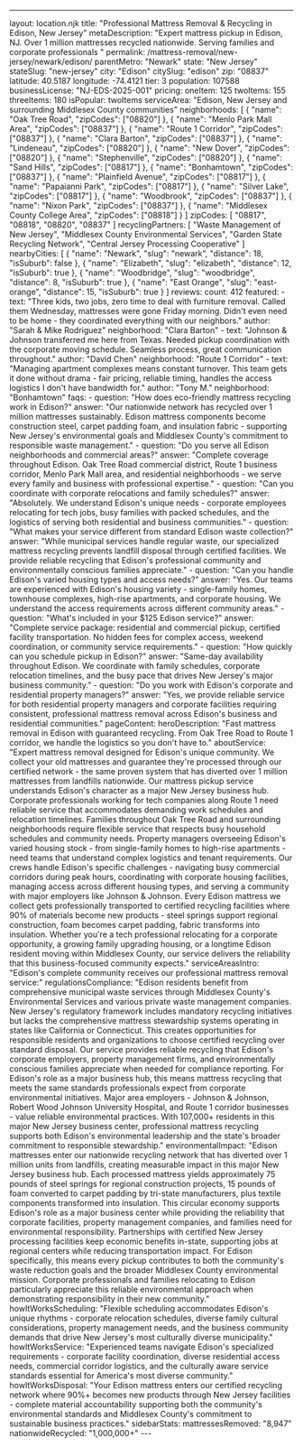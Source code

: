 ---
layout: location.njk
title: "Professional Mattress Removal & Recycling in Edison, New Jersey" metaDescription: "Expert mattress pickup in Edison, NJ. Over 1 million mattresses recycled nationwide. Serving families and corporate professionals "
permalink: /mattress-removal/new-jersey/newark/edison/ parentMetro: "Newark" state: "New Jersey" stateSlug: "new-jersey"
city: "Edison" citySlug: "edison" zip: "08837" latitude: 40.5187 longitude: -74.4121 tier: 3 population: 107588 businessLicense: "NJ-EDS-2025-001" pricing: oneItem: 125 twoItems: 155 threeItems: 180 isPopular: twoItems serviceArea: "Edison, New Jersey and surrounding Middlesex County communities" neighborhoods: [ { "name": "Oak Tree Road", "zipCodes": ["08820"] }, { "name": "Menlo Park Mall Area", "zipCodes": ["08837"] }, { "name": "Route 1 Corridor", "zipCodes": ["08837"] }, { "name": "Clara Barton", "zipCodes": ["08837"] }, { "name": "Lindeneau", "zipCodes": ["08820"] }, { "name": "New Dover", "zipCodes": ["08820"] }, { "name": "Stephenville", "zipCodes": ["08820"] }, { "name": "Sand Hills", "zipCodes": ["08817"] }, { "name": "Bonhamtown", "zipCodes": ["08837"] }, { "name": "Plainfield Avenue", "zipCodes": ["08817"] }, { "name": "Papaianni Park", "zipCodes": ["08817"] }, { "name": "Silver Lake", "zipCodes": ["08817"] }, { "name": "Woodbrook", "zipCodes": ["08837"] }, { "name": "Nixon Park", "zipCodes": ["08837"] }, { "name": "Middlesex County College Area", "zipCodes": ["08818"] } ] zipCodes: [ "08817", "08818", "08820", "08837" ] recyclingPartners: [ "Waste Management of New Jersey", "Middlesex County Environmental Services", "Garden State Recycling Network", "Central Jersey Processing Cooperative" ] nearbyCities: [ { "name": "Newark", "slug": "newark", "distance": 18, "isSuburb": false }, { "name": "Elizabeth", "slug": "elizabeth", "distance": 12, "isSuburb": true }, { "name": "Woodbridge", "slug": "woodbridge", "distance": 8, "isSuburb": true }, { "name": "East Orange", "slug": "east-orange", "distance": 15, "isSuburb": true } ] reviews: count: 412 featured: - text: "Three kids, two jobs, zero time to deal with furniture removal. Called them Wednesday, mattresses were gone Friday morning. Didn't even need to be home - they coordinated everything with our neighbors." author: "Sarah & Mike Rodriguez" neighborhood: "Clara Barton" - text: "Johnson & Johnson transferred me here from Texas. Needed pickup coordination with the corporate moving schedule. Seamless process, great communication throughout." author: "David Chen" neighborhood: "Route 1 Corridor" - text: "Managing apartment complexes means constant turnover. This team gets it done without drama - fair pricing, reliable timing, handles the access logistics I don't have bandwidth for." author: "Tony M." neighborhood: "Bonhamtown" faqs: - question: "How does eco-friendly mattress recycling work in Edison?" answer: "Our nationwide network has recycled over 1 million mattresses sustainably. Edison mattress components become construction steel, carpet padding foam, and insulation fabric - supporting New Jersey's environmental goals and Middlesex County's commitment to responsible waste management." - question: "Do you serve all Edison neighborhoods and commercial areas?" answer: "Complete coverage throughout Edison. Oak Tree Road commercial district, Route 1 business corridor, Menlo Park Mall area, and residential neighborhoods - we serve every family and business with professional expertise." - question: "Can you coordinate with corporate relocations and family schedules?" answer: "Absolutely. We understand Edison's unique needs - corporate employees relocating for tech jobs, busy families with packed schedules, and the logistics of serving both residential and business communities." - question: "What makes your service different from standard Edison waste collection?" answer: "While municipal services handle regular waste, our specialized mattress recycling prevents landfill disposal through certified facilities. We provide reliable recycling that Edison's professional community and environmentally conscious families appreciate." - question: "Can you handle Edison's varied housing types and access needs?" answer: "Yes. Our teams are experienced with Edison's housing variety - single-family homes, townhouse complexes, high-rise apartments, and corporate housing. We understand the access requirements across different community areas." - question: "What's included in your $125 Edison service?" answer: "Complete service package: residential and commercial pickup, certified facility transportation. No hidden fees for complex access, weekend coordination, or community service requirements." - question: "How quickly can you schedule pickup in Edison?" answer: "Same-day availability throughout Edison. We coordinate with family schedules, corporate relocation timelines, and the busy pace that drives New Jersey's major business community." - question: "Do you work with Edison's corporate and residential property managers?" answer: "Yes, we provide reliable service for both residential property managers and corporate facilities requiring consistent, professional mattress removal across Edison's business and residential communities." pageContent: heroDescription: "Fast mattress removal in Edison with guaranteed recycling. From Oak Tree Road to Route 1 corridor, we handle the logistics so you don't have to." aboutService: "Expert mattress removal designed for Edison's unique community. We collect your old mattresses and guarantee they're processed through our certified network - the same proven system that has diverted over 1 million mattresses from landfills nationwide. Our mattress pickup service understands Edison's character as a major New Jersey business hub. Corporate professionals working for tech companies along Route 1 need reliable service that accommodates demanding work schedules and relocation timelines. Families throughout Oak Tree Road and surrounding neighborhoods require flexible service that respects busy household schedules and community needs. Property managers overseeing Edison's varied housing stock - from single-family homes to high-rise apartments - need teams that understand complex logistics and tenant requirements. Our crews handle Edison's specific challenges - navigating busy commercial corridors during peak hours, coordinating with corporate housing facilities, managing access across different housing types, and serving a community with major employers like Johnson & Johnson. Every Edison mattress we collect gets professionally transported to certified recycling facilities where 90% of materials become new products - steel springs support regional construction, foam becomes carpet padding, fabric transforms into insulation. Whether you're a tech professional relocating for a corporate opportunity, a growing family upgrading housing, or a longtime Edison resident moving within Middlesex County, our service delivers the reliability that this business-focused community expects." serviceAreasIntro: "Edison's complete community receives our professional mattress removal service:" regulationsCompliance: "Edison residents benefit from comprehensive municipal waste services through Middlesex County's Environmental Services and various private waste management companies. New Jersey's regulatory framework includes mandatory recycling initiatives but lacks the comprehensive mattress stewardship systems operating in states like California or Connecticut. This creates opportunities for responsible residents and organizations to choose certified recycling over standard disposal. Our service provides reliable recycling that Edison's corporate employers, property management firms, and environmentally conscious families appreciate when needed for compliance reporting. For Edison's role as a major business hub, this means mattress recycling that meets the same standards professionals expect from corporate environmental initiatives. Major area employers - Johnson & Johnson, Robert Wood Johnson University Hospital, and Route 1 corridor businesses - value reliable environmental practices. With 107,000+ residents in this major New Jersey business center, professional mattress recycling supports both Edison's environmental leadership and the state's broader commitment to responsible stewardship." environmentalImpact: "Edison mattresses enter our nationwide recycling network that has diverted over 1 million units from landfills, creating measurable impact in this major New Jersey business hub. Each processed mattress yields approximately 75 pounds of steel springs for regional construction projects, 15 pounds of foam converted to carpet padding by tri-state manufacturers, plus textile components transformed into insulation. This circular economy supports Edison's role as a major business center while providing the reliability that corporate facilities, property management companies, and families need for environmental responsibility. Partnerships with certified New Jersey processing facilities keep economic benefits in-state, supporting jobs at regional centers while reducing transportation impact. For Edison specifically, this means every pickup contributes to both the community's waste reduction goals and the broader Middlesex County environmental mission. Corporate professionals and families relocating to Edison particularly appreciate this reliable environmental approach when demonstrating responsibility in their new community." howItWorksScheduling: "Flexible scheduling accommodates Edison's unique rhythms - corporate relocation schedules, diverse family cultural considerations, property management needs, and the business community demands that drive New Jersey's most culturally diverse municipality." howItWorksService: "Experienced teams navigate Edison's specialized requirements - corporate facility coordination, diverse residential access needs, commercial corridor logistics, and the culturally aware service standards essential for America's most diverse community." howItWorksDisposal: "Your Edison mattress enters our certified recycling network where 90%+ becomes new products through New Jersey facilities - complete material accountability supporting both the community's environmental standards and Middlesex County's commitment to sustainable business practices." sidebarStats: mattressesRemoved: "8,947" nationwideRecycled: "1,000,000+" ---
